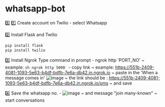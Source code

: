 # whatsapp-bot


5️⃣
1️⃣ Create account on Twilio
        - select Whatsapp
        
2️⃣ Install Flask and Twilio
```sh
pip install flask
pip install twilio
```
        
3️⃣ Install Ngrok 
        Type command in prompt
        - ngrok http 'PORT_NO' 
           ~ example: 
           ```sh
           ngrok http 5000
           ```
        - copy link 
           ~ example: https://551b-2409-4081-1093-5e63-b4df-bdfb-7e6a-db42.in.ngrok.io
           ~ paste in the 'When a message comes in' ![image](https://user-images.githubusercontent.com/80522156/211614146-cdd675a6-9d7c-432a-802b-6bb752a669b2.png)
           ~ the link should be : https://551b-2409-4081-1093-5e63-b4df-bdfb-7e6a-db42.in.ngrok.io/sms
           ~ and save      
           
4️⃣ Save the whatsapp no. 
        - ![image](https://user-images.githubusercontent.com/80522156/211615217-9252ff27-6a1d-4a21-b6b5-3e14705aba26.png)
          ~ and message "join many-known"
          ~ start conversations
          
          

